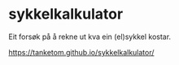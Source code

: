 # sykkelkalkulator
Eit forsøk på å rekne ut kva ein (el)sykkel kostar.

https://tanketom.github.io/sykkelkalkulator/
